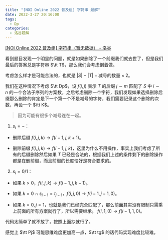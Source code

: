 ```yaml
---
title: "[NOI Online 2022 普及组] 字符串 题解"
date: 2022-3-27 20:16:00
tags:
  - Dp
categories:
  - 洛谷题解
---
```


[[NOI Online 2022 普及组] 字符串（暂无数据） - 洛谷](https://www.luogu.com.cn/problem/P8256)

看到题目发现一个明显的问题，就是如果删除了一个前缀我们就去世了，但是我们最后的答案总是字符串 $\tt T$，那么我们会考虑倒着做。

考虑怎么样才是可能合法的，也就是 $|S| - |T| - \text{减号的数量} \times 2$。

我们在这种情况下考虑 $\tt Dp$，设 $f(i, j)$ 表示 $T$ 的后缀 $j \sim m$ 匹配了 $S$ 中 $i \sim n$ 的一个合法子序列的方案数，之后考虑删除一个字符，我们发现如果选择删除后缀那么删除的肯定是下一个第一个不是减号的字符，我们需要记录这个删除的次数，再设一个 $\tt K$。

> 因为可能有很多个减号连在一起。

1. $s_i = -$：
- 删除后缀 $f(i, j, k) \to f(i - 1, j, k + 1)$。

- 删除前缀 $f(i, j, k) \to f(i - 1, j, k)$，这里为什么不用操作，事实上我们考虑了所有的后缀删除然后如果 $T$ 已经是合法的，根据我们上述的条件剩下的删除操作都是在删前缀，而且前缀的长度恰好是符合要求的。
2. $s_i = 0/1$：
- 如果 $k > 0$，$f(i, j, k) \to f(i - 1, j, k - 1)$。

- 如果 $k = 0 \ \cap \ s_{i - 1} = t_{j - 1}$，$f(i, j, 0) \to f(i - 1, j - 1, 0)$。

- 如果 $k = 0, j = 1$，也就是我们已经完全匹配了，那么前面其实没有限制只需乘上前面的所有方案就行了，所以需要继承。 $f(i, 1, 0) \to f(i - 1, 1, 0)$。

代码太简单了就不放了，按照上面抄就行了。

感觉上 $\tt Pj$ 可能思维难度更加高一点，$\tt tg$ 的话代码实现难度比较难。
